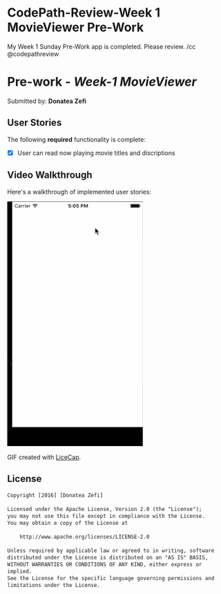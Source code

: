 # CodePath-Review-Week 1 MovieViewer Pre-Work
My Week 1 Sunday Pre-Work app is completed. Please review. /cc @codepathreview
# Pre-work - *Week-1 MovieViewer*

Submitted by: **Donatea Zefi**

## User Stories

The following **required** functionality is complete:

* [x] User can read now playing movie titles and discriptions

## Video Walkthrough 

Here's a walkthrough of implemented user stories:

![Video Walkthrough](MovieViewerWT.gif)

GIF created with [LiceCap](http://www.cockos.com/licecap/).

## License

    Copyright [2016] [Donatea Zefi]

    Licensed under the Apache License, Version 2.0 (the "License");
    you may not use this file except in compliance with the License.
    You may obtain a copy of the License at

        http://www.apache.org/licenses/LICENSE-2.0

    Unless required by applicable law or agreed to in writing, software
    distributed under the License is distributed on an "AS IS" BASIS,
    WITHOUT WARRANTIES OR CONDITIONS OF ANY KIND, either express or implied.
    See the License for the specific language governing permissions and
    limitations under the License.
